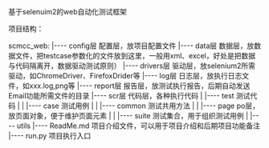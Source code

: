 基于selenuim2的web自动化测试框架




项目结构：


scmcc_web:
    |---- config层                   配置层，放项目配置文件
    |---- data层                     数据层，放数据文件，把testcase参数化的文件放到这里，一般用xml、excel，好处是把数据与代码隔离开，数据驱动测试原则）
    |---- drivers层                  驱动层，放selenium2所需驱动，如ChromeDriver、FirefoxDrider等
    |---- log层                      日志层，放执行日志文件，如xxx.log,png等
    |---- report层                   报告层，放测试执行报告，后期自动发送Email功能所需文件的目录
    |---- scr层                      代码层，各种执行代码
    |       |---- test                      测试代码
    |       |       |---- case              测试用例
    |       |       |---- common            测试共用方法
    |       |       |---- page              po层，放页面对象，便于维护页面元素
    |       |       |---- suite             测试集合，用于组织测试用例
    |       |---- utils
    |---- ReadMe.md                  项目介绍文件，可以用于项目介绍和后期项目功能备注
    |---- run.py                     项目执行入口
